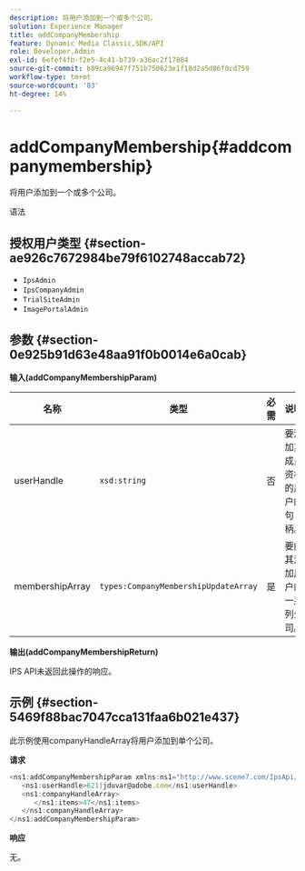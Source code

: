 ```yaml
---
description: 将用户添加到一个或多个公司。
solution: Experience Manager
title: addCompanyMembership
feature: Dynamic Media Classic,SDK/API
role: Developer,Admin
exl-id: 6efef4fb-f2e5-4c41-b739-a36ac2f17884
source-git-commit: b89ca96947f751b750623e1f18d2a5d86f0cd759
workflow-type: tm+mt
source-wordcount: '83'
ht-degree: 14%

---
```


# addCompanyMembership{#addcompanymembership}

将用户添加到一个或多个公司。

语法

## 授权用户类型 {#section-ae926c7672984be79f6102748accab72}

* `IpsAdmin`
* `IpsCompanyAdmin`
* `TrialSiteAdmin`
* `ImagePortalAdmin`

## 参数 {#section-0e925b91d63e48aa91f0b0014e6a0cab}

**输入(addCompanyMembershipParam)**

| 名称 | 类型 | 必需 | 说明 |
|---|---|---|---|
| userHandle | `xsd:string` | 否 | 要添加其成员资格的用户的句柄。 |
| membershipArray | `types:CompanyMembershipUpdateArray` | 是 | 要向其添加用户的一系列公司。 |

**输出(addCompanyMembershipReturn)**

IPS API未返回此操作的响应。

## 示例 {#section-5469f88bac7047cca131faa6b021e437}

此示例使用companyHandleArray将用户添加到单个公司。

**请求**

```javascript {.line-numbers}
<ns1:addCompanyMembershipParam xmlns:ns1="http://www.scene7.com/IpsApi/xsd">
   <ns1:userHandle>621|jduvar@adobe.com</ns1:userHandle>
   <ns1:companyHandleArray>
      </ns1:items>47</ns1:items>
   </ns1:companyHandleArray>
</ns1:addCompanyMembershipParam>
```

**响应**

无。

